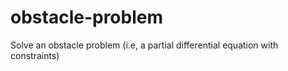 # obstacle-problem
Solve an obstacle problem (i.e, a partial differential equation with constraints)

